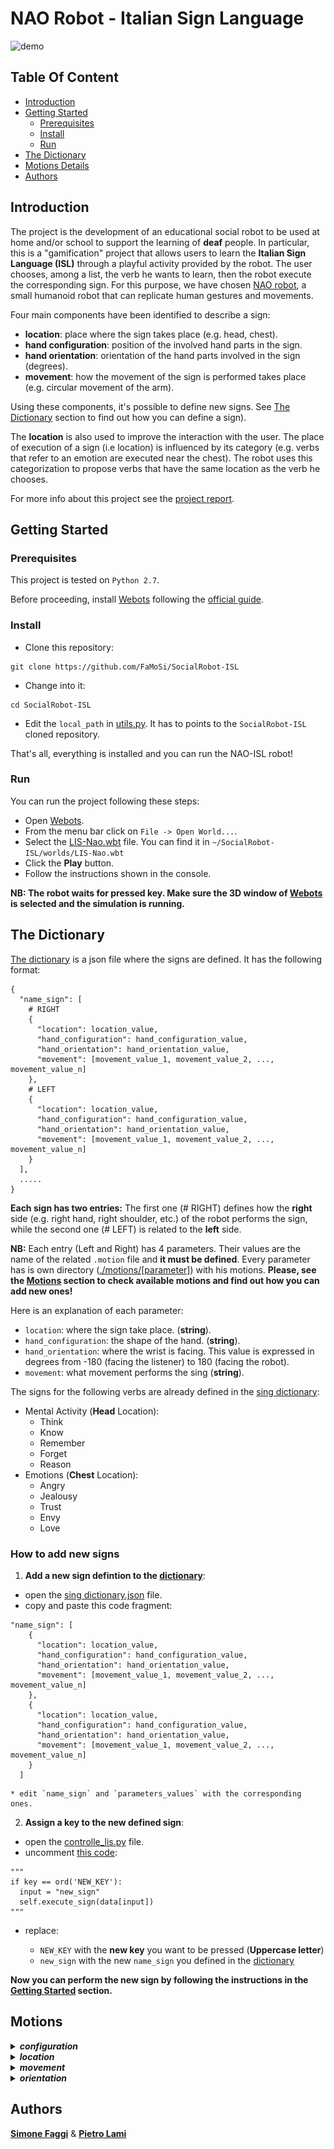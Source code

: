 # NAO Robot - Italian Sign Language

<img alt="demo" width="700" height="350" src="./media/gifs/think-nao-gt.gif">

## Table Of Content
* [Introduction](#introduction)
* [Getting Started](#getting-started)
    * [Prerequisites](#prerequisites)
    * [Install](#install)
    * [Run](#run)
* [The Dictionary](#the-dictionary)
* [Motions Details](#motions)
* [Authors](#authors)

## Introduction
The project is the development of an educational social robot 
to be used at home and/or school to support the learning of **deaf** people. 
In particular, this is a "gamification" project that 
allows users to learn the **Italian Sign Language (ISL)**  through 
a playful activity provided by the robot. 
The user chooses, among a list, the verb he wants to learn, 
then the robot execute the corresponding sign. 
For this purpose, we have chosen [NAO robot](https://www.softbankrobotics.com/emea/en/nao), a small humanoid robot that can 
replicate human gestures and movements. 

Four main components have been identified to describe a sign:
* **location**: place where the sign takes place (e.g. head, chest).
* **hand configuration**: position of the involved hand parts in the sign. 
* **hand orientation**: orientation of the hand parts involved in the sign (degrees).  
* **movement**: how the movement of the sign is performed takes place (e.g. circular movement of the arm).

Using these components, it's possible to define new signs. 
See [The Dictionary](#the-dictionary) section to find out how 
you can define a sign).

The **location** is also used to improve the interaction with the user. 
The place of execution of a sign (i.e location) is influenced by its 
category (e.g. verbs that refer to an emotion are executed near the chest). 
The robot uses this categorization to propose verbs that have the same 
location as the verb he chooses.
    
For more info about this project see the [project report](#).

## Getting Started
### Prerequisites
This project is tested on `Python 2.7`.

Before proceeding, install [Webots](https://cyberbotics.com) following the [official guide](https://cyberbotics.com/doc/guide/installing-webots).

### Install
* Clone this repository:
```
git clone https://github.com/FaMoSi/SocialRobot-ISL
```

* Change into it:
```
cd SocialRobot-ISL
```

* Edit the `local_path` in [utils.py](./utils.py). It has to points to the `SocialRobot-ISL` cloned repository.

That's all, everything is installed and you can run the NAO-ISL robot!

### Run
You can run the project following these steps:
* Open [Webots](https://cyberbotics.com).
* From the menu bar click on `File -> Open World...`.
* Select the [LIS-Nao.wbt](./worlds/LIS-Nao.wbt) file. You can find it in `~/SocialRobot-ISL/worlds/LIS-Nao.wbt`
* Click the **Play** button.
* Follow the instructions shown in the console.

**NB: The robot waits for pressed key. Make sure the 3D window of [Webots](https://cyberbotics.com) is selected and the simulation is running.**

## The Dictionary
[The dictionary](./sign_dictionary.json) is a json file where the signs are defined. 
It has the following format:
```
{
  "name_sign": [
    # RIGHT
    {
      "location": location_value,
      "hand_configuration": hand_configuration_value,
      "hand_orientation": hand_orientation_value,
      "movement": [movement_value_1, movement_value_2, ..., movement_value_n]
    },
    # LEFT
    {
      "location": location_value,
      "hand_configuration": hand_configuration_value,
      "hand_orientation": hand_orientation_value,
      "movement": [movement_value_1, movement_value_2, ..., movement_value_n]
    }
  ],
  .....
}
```
**Each sign has two entries:**
The first one (# RIGHT) defines how the **right** side (e.g. right hand, right shoulder, etc.) 
of the robot performs the sign, while the second one (# LEFT) is related to the **left** side.

**NB:**
Each entry (Left and Right) has 4 parameters. 
Their values are the name of the related `.motion` file and **it must be defined**. 
Every parameter has is own directory ([./motions/\[parameter\]](./motions)) with his motions.
**Please, see the [Motions](#motions) section
to check available motions and find out how you can add new ones!**

Here is an explanation of each parameter:
* `location`: where the sign take place. (**string**).
* `hand_configuration`: the shape of the hand. (**string**).
* `hand_orientation`: where the wrist is facing. This value is expressed in degrees from -180 (facing the listener) to 180 (facing the robot).
* `movement`: what movement performs the sing (**string**).

The signs for the following verbs are already defined in the [sing dictionary](./sign_dictionary.json):
* Mental Activity (**Head** Location):
    * Think 
    * Know 
    * Remember
    * Forget
    * Reason 
* Emotions (**Chest** Location):
    * Angry
    * Jealousy
    * Trust 
    * Envy
    * Love

### How to add new signs
1. **Add a new sign defintion to the [dictionary](./sign_dictionary.json)**:
* open the [sing dictionary.json](./sign_dictionary.json) file.
* copy and paste this code fragment:
```
"name_sign": [
    {
      "location": location_value,
      "hand_configuration": hand_configuration_value,
      "hand_orientation": hand_orientation_value,
      "movement": [movement_value_1, movement_value_2, ..., movement_value_n]
    },
    {
      "location": location_value,
      "hand_configuration": hand_configuration_value,
      "hand_orientation": hand_orientation_value,
      "movement": [movement_value_1, movement_value_2, ..., movement_value_n]
    }
  ]
```
    * edit `name_sign` and `parameters_values` with the corresponding ones.

2. **Assign a key to the new defined sign**:
* open the [controlle_lis.py](./controllers/controller_lis/controller_lis.py) file.
* uncomment [this code](https://github.com/FaMoSi/SocialRobot-ISL/blob/59b83af3e238a5d30099c847586b834ccf9cc7a4/controllers/controller_lis/controller_lis.py#L216):
```
"""
if key == ord('NEW_KEY'):
  input = "new_sign"
  self.execute_sign(data[input])
"""
```
* replace:

    * `NEW_KEY` with the **new key** you want to be pressed (**Uppercase letter**) 
    * `new_sign` with the new `name_sign` you defined in the [dictionary](./sign_dictionary.json)

**Now you can perform the new sign by following the instructions in the [Getting Started](#getting-started) section.**


## Motions

<details>
<summary><b><i>configuration</i></b></summary>
The <b>configuration</b> motions refer to specific <b>hand</b> configurations.
Their names can be <b>figurative</b> or <b>explicative</b>. 
<br>
To avoid confusion, here are shown the <b>configurations</b> for the <b>figurative</b> names:
<br>
<br>

Beak            |  Scratch
:-------------------------:|:-------------------------:
![Beak](media/motions/beak.png)  |  ![Scratch](media/motions/scratch.png)


</details>


<details>
<summary><b><i>location</i></b></summary>
</details>

<details>
<summary><b><i>movement</i></b></summary>
</details>

<details>
<summary><b><i>orientation</i></b></summary>
</details>

## Authors
**[Simone Faggi](https://github.com/FaMoSi)** & **[Pietro Lami](https://github.com/PietroLami)**
